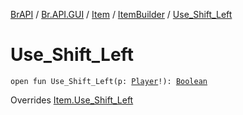 [BrAPI](../../../index.md) / [Br.API.GUI](../../index.md) / [Item](../index.md) / [ItemBuilder](index.md) / [Use_Shift_Left](./-use_-shift_-left.md)

# Use_Shift_Left

`open fun Use_Shift_Left(p: `[`Player`](https://hub.spigotmc.org/javadocs/spigot/org/bukkit/entity/Player.html)`!): `[`Boolean`](https://kotlinlang.org/api/latest/jvm/stdlib/kotlin/-boolean/index.html)

Overrides [Item.Use_Shift_Left](../-use_-shift_-left.md)

